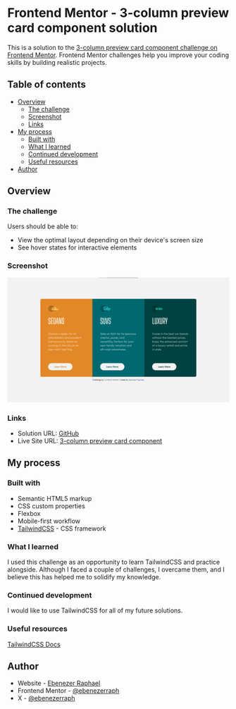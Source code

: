 # Frontend Mentor - 3-column preview card component solution

This is a solution to the [3-column preview card component challenge on Frontend Mentor](https://www.frontendmentor.io/challenges/3column-preview-card-component-pH92eAR2-). Frontend Mentor challenges help you improve your coding skills by building realistic projects. 

## Table of contents

- [Overview](#overview)
  - [The challenge](#the-challenge)
  - [Screenshot](#screenshot)
  - [Links](#links)
- [My process](#my-process)
  - [Built with](#built-with)
  - [What I learned](#what-i-learned)
  - [Continued development](#continued-development)
  - [Useful resources](#useful-resources)
- [Author](#author)

## Overview

### The challenge

Users should be able to:

- View the optimal layout depending on their device's screen size
- See hover states for interactive elements

### Screenshot

![](/images/screenshot.png)

### Links

- Solution URL: [GitHub](https://github.com/ebenezerraph/3-column-preview-card-component)
- Live Site URL: [3-column preview card component](https://ebenezerraph.github.io/3-column-preview-card-component)

## My process

### Built with

- Semantic HTML5 markup
- CSS custom properties
- Flexbox
- Mobile-first workflow
- [TailwindCSS](https://tailwindcss.com/) - CSS framework

### What I learned

I used this challenge as an opportunity to learn TailwindCSS and practice alongside. Although I faced a couple of challenges, I overcame them, and I believe this has helped me to solidify my knowledge.

### Continued development

I would like to use TailwindCSS for all of my future solutions.

### Useful resources

[TailwindCSS Docs](https://tailwindcss.com/docs/)

## Author

- Website - [Ebenezer Raphael](https://ebenezerraph.wordpress.com)
- Frontend Mentor - [@ebenezerraph](https://www.frontendmentor.io/profile/ebenezerraph)
- X - [@ebenezerraph](https://www.x.com/ebenezerraph)
